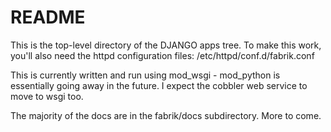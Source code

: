 README
======

This is the top-level directory of the DJANGO apps tree.
To make this work, you'll also need the httpd configuration files:
/etc/httpd/conf.d/fabrik.conf

This is currently written and run using mod_wsgi - mod_python is essentially
going away in the future. I expect the cobbler web service to move to wsgi too.

The majority of the docs are in the fabrik/docs subdirectory. More to come.

